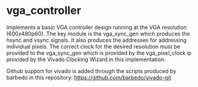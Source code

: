 # vga_controller

Implements a basic VGA controller design running at the VGA resolution (600x480p60). The key module is the vga_sync_gen which produces the hsync and vsync signals. It also produces the addresses for addressing individual pixels.
The correct clock for the desired resolution must be provided to the vga_sync_gen which is provided by the vga_pixel_clock ip provided by the Vivado Clocking Wizard in this implementation.

Github support for vivado is added through the scripts produced by barbedo in this repository: https://github.com/barbedo/vivado-git
